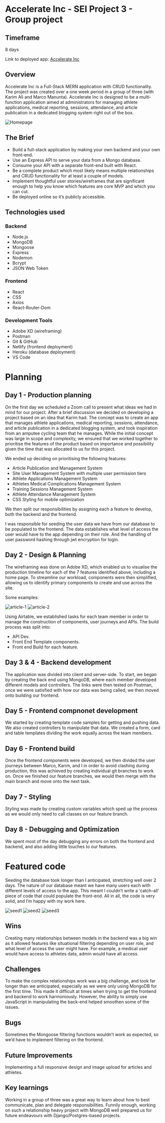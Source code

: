 # Accelerate Inc - SEI Project 3 - Group project

## Timeframe

8 days

Link to deployed app: [Accelerate Inc]('https://tinyurl.com/24pkdjpu')

## Overview

Accelerate Inc is a Full-Stack MERN application with CRUD functionality. The project was created over a one week period in a group of three (with Karim Ali and Marco Manunta). Accelerate Inc is designed to be a multi-function application aimed at administrators for managing athlete applications, medical reporting, sessions, attendance, and article publication in a dedicated blogging system right out of the box.

![Homepage](./assets/homepage.png)

## The Brief

- Build a full-stack application by making your own backend and your own front-end.
- Use an Express API to serve your data from a Mongo database.
- Consume your API with a separate front-end built with React.
- Be a complete product which most likely means multiple relationships and CRUD functionality for at least a couple of models.
- Implement thoughtful user stories/wireframes that are significant enough to help you know which features are core MVP and which you can cut.
- Be deployed online so it’s publicly accessible.

## Technologies used

### Backend

- Node.js
- MongoDB
- Mongoose
- Express
- Nodemon
- Bcrypt
- JSON Web Token

### Frontend

- React
- CSS
- Axios
- React-Router-Dom

### Development Tools

- Adobe XD (wireframing)
- Postman
- Git & GitHub
- Netlify (frontend deployment)
- Heroku (database deployment)
- VS Code

# Planning

## Day 1 - Production planning

On the first day we scheduled a Zoom call to present what ideas we had in mind for our project. After a brief discussion we decided on developing a project based on an idea that Karim had. The concept was to create an app that manages athlete applications, medical reporting, sessions, attendance, and article publication in a dedicated blogging system, and took inspiration from an amputee cycling team that he manages. While the initial concept was large in scope and complexity, we ensured that we worked together to prioritise the features of the product based on importance and possibility given the time that was allocated to us for this project.

We ended up deciding on prioritising the following features:

- Article Publication and Management System
- Site User Management System with multiple user permission tiers
- Athlete Applications Management System
- Athletes Medical Complications Management System
- Training Sessions Management System
- Athlete Attendance Management System
- CSS Styling for mobile optimization

We then split our responsibilities by assigning each a feature to develop, both the backend and the frontend.

I was responsible for seeding the user data we have from our database to be populated to the frontend. The data establishes what level of access the user would have to the app depending on their role. And the handling of user password hashing through jwt encryption for login.

## Day 2 - Design & Planning

The wireframing was done on Adobe XD, which enabled us to visualise the production timeline for each of the 7 features identified above, including a home page. To streamline our workload, components were then simplified, allowing us to identify primary components to create and use across the site.

Some examples:

![article-1](./assets/article1.png)
![article-2](./assets/article2.png)

Using Airtable, we established tasks for each team member in order to manage the construction of components, user journeys and APIs. The build process was split into:

- API Dev.
- Front End Template components.
- Front end Build for each feature.

## Day 3 & 4 - Backend development

The application was divided into client and server-side. To start, we began by creating the back end using MongoDB, where each member developed different models and controllers. The links were then tested on Postman, once we were satisfied with how our data was being called, we then moved onto building our frontend.

## Day 5 - Frontend compnonet development

We started by creating template code samples for getting and pushing data. We also created controllers to manipulate that data. We created a form, card and table templates dividing the work equally across the team members.

## Day 6 - Frontend build

Once the frontend components were developed, we then divided the user journeys between Marco, Karim, and I in order to avoid clashing during production, this was achieved by creating individual git branches to work on. Once we finished our feature branches, we would then merge with the main branch and move onto the next task.

## Day 7 - Styling

Styling was made by creating custom variables which sped up the process as we would only need to call classes on our feature branch.

## Day 8 - Debugging and Optimization

We spent most of the day debugging any errors on both the frontend and backend, and also adding little touches to our features.

# Featured code

Seeding the database took longer than I anticipated, stretching well over 2 days. The nature of our database meant we have many users each with different levels of access to the app. This meant I couldn’t write a ‘catch-all’ piece of code that could populate the front-end. All in all, the code is very solid, and I’m happy with my work here.

![seed1](./assets/seed1.png)
![seed2](./assets/seed2.png)
![seed3](./assets/seed3.png)

## Wins

Creating many relationships between models in the backend was a big win as it allowed features like situational filtering depending on user role, and what level of access the user might have. For example, a medical user would have access to athletes data, admin would have all access.

## Challenges

To make the complex relationships work was a big challenge, and took far longer than we anticipated, especially as we were only using MongoDB for the first time. This made it difficult at times when trying to get the frontend and backend to work harmoniously. However, the ability to simply use JavaScript in manipulating the back-end helped smoothen some of the issues.

## Bugs

Sometimes the Mongoose filtering functions wouldn’t work as expected, so we’d have to implement filtering on the frontend.

## Future Improvements

Implementing a full responsive design and image upload for articles and athletes.

## Key learnings

Working in a group of three was a great way to learn about how to best communicate, plan and delegate responsibilities. Funnily enough, working on such a relationship heavy project with MongoDB well prepared us for future endeavours with Django/Postgres-based projects.
